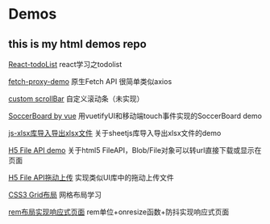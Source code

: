 # Demos
## this is my html demos repo 
[React-todoList](https://liuyuan0071.github.io/Demos/notePadDemo_byReact/1110_notepad.html) react学习之todolist

[fetch-proxy-demo](https://liuyuan0071.github.io/Demos/fetch_proxy_demo/1115_fetch.html) 原生Fetch API 很简单类似axios

[custom scrollBar](https://liuyuan0071.github.io/Demos/CustomScrollbar/CustomScrollbar.html) 自定义滚动条（未实现）

[SoccerBoard by vue](https://liuyuan0071.github.io/Demos/Soccerboard/index.html) 用vuetifyUI和移动端touch事件实现的SoccerBoard demo                   

[js-xlsx库导入导出xlsx文件](https://liuyuan0071.github.io/Demos/xlsx.html) 关于sheetjs库导入导出xlsx文件的demo

[H5 File API demo](https://liuyuan0071.github.io/Demos/fileAPI/fileAPI.html) 关于html5 FileAPI，Blob/File对象可以转url直接下载或显示在页面

[H5 File API拖动上传](https://liuyuan0071.github.io/Demos/fileAPI/file.html) 实现类似UI库中的拖动上传文件

[CSS3 Grid布局](https://liuyuan0071.github.io/Demos/grid-layout.html) 网格布局学习

[rem布局实现响应式页面](https://liuyuan0071.github.io/Demos/rem-layout.html) rem单位+onresize函数+防抖实现响应式页面
